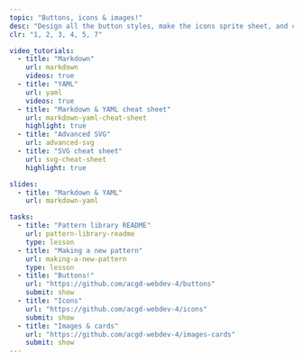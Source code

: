 ```yaml
---
topic: "Buttons, icons & images!"
desc: "Design all the button styles, make the icons sprite sheet, and create common patterns for images: captions, cards, containers and more."
clr: "1, 2, 3, 4, 5, 7"

video_tutorials:
  - title: "Markdown"
    url: markdown
    videos: true
  - title: "YAML"
    url: yaml
    videos: true
  - title: "Markdown & YAML cheat sheet"
    url: markdown-yaml-cheat-sheet
    highlight: true
  - title: "Advanced SVG"
    url: advanced-svg
  - title: "SVG cheat sheet"
    url: svg-cheat-sheet
    highlight: true

slides:
  - title: "Markdown & YAML"
    url: markdown-yaml

tasks:
  - title: "Pattern library README"
    url: pattern-library-readme
    type: lesson
  - title: "Making a new pattern"
    url: making-a-new-pattern
    type: lesson
  - title: "Buttons!"
    url: "https://github.com/acgd-webdev-4/buttons"
    submit: show
  - title: "Icons"
    url: "https://github.com/acgd-webdev-4/icons"
    submit: show
  - title: "Images & cards"
    url: "https://github.com/acgd-webdev-4/images-cards"
    submit: show
---
```

